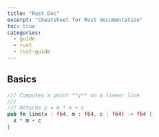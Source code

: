```yaml
---
title: "Rust Doc"
excerpt: "Cheatsheet for Rust documentation"
toc: true
categories:
  - guide
  - rust
  - rust-guide
---
```


## Basics

```rust
/// Computes a point **y** on a linear line
///
/// Returns y = m * x + c
pub fn line(x : f64, m : f64, c : f64) -> f64 {
  x * m + c
}
```

